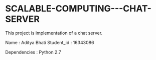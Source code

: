 # SCALABLE-COMPUTING---CHAT-SERVER
This project is implementation of a chat server.

Name : Aditya Bhati
Student_id : 16343086

Dependencies : Python 2.7
